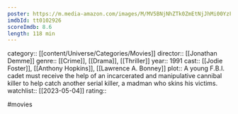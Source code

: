 ```yaml
---
poster: https://m.media-amazon.com/images/M/MV5BNjNhZTk0ZmEtNjJhMi00YzFlLWE1MmEtYzM1M2ZmMGMwMTU4XkEyXkFqcGdeQXVyNjU0OTQ0OTY@._V1_SX300.jpg
imdbId: tt0102926
scoreImdb: 8.6
length: 118 min
---
```


category:: [[content/Universe/Categories/Movies]]
director:: [[Jonathan Demme]]
genre:: [[Crime]], [[Drama]], [[Thriller]]
year:: 1991
cast:: [[Jodie Foster]], [[Anthony Hopkins]], [[Lawrence A. Bonney]]
plot:: A young F.B.I. cadet must receive the help of an incarcerated and manipulative cannibal killer to help catch another serial killer, a madman who skins his victims.
watchlist:: [[2023-05-04]]
rating::

#movies 


